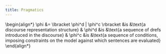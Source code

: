 ```yaml
---
title: Pragmatics
---
```


\begin{align*}
  \phi &= \lbracket \phi^d | \phi^c \rbracket &is &\text{a discourse representation structure}
       & \phi^d &is &\text{a sequence of drefs introduced in the discourse}
       & \phi^c &is &\text{a sequence of conditions, imposing constraints on the model against which sentences are evaluated}
\end{align*}

